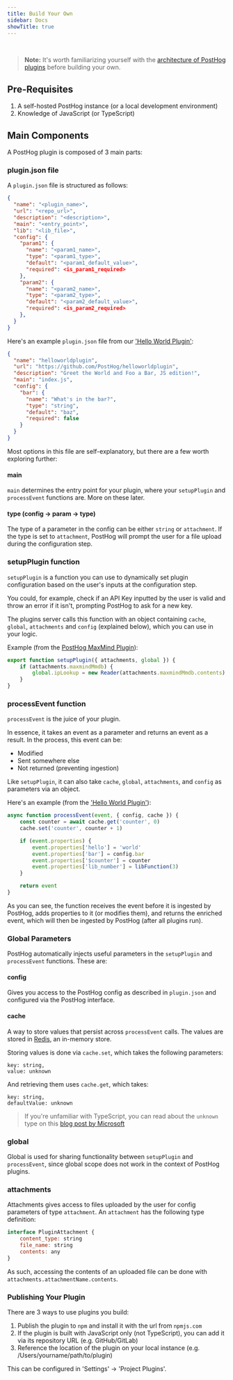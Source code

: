 ```yaml
---
title: Build Your Own
sidebar: Docs
showTitle: true
---
```

<br>

> **Note:** It's worth familiarizing yourself with the [architecture of PostHog plugins](/docs/plugins/architecture) before building your own. 

## Pre-Requisites

1. A self-hosted PostHog instance (or a local development environment)
1. Knowledge of JavaScript (or TypeScript)

## Main Components

A PostHog plugin is composed of 3 main parts:

### plugin.json file

A `plugin.json` file is structured as follows:

```json
{
  "name": "<plugin_name>",
  "url": "<repo_url>",
  "description": "<description>",
  "main": "<entry_point>",
  "lib": "<lib_file>",
  "config": {
    "param1": {
      "name": "<param1_name>",
      "type": "<param1_type>",
      "default": "<param1_default_value>",
      "required": <is_param1_required>
    },
    "param2": {
      "name": "<param2_name>",
      "type": "<param2_type>",
      "default": "<param2_default_value>",
      "required": <is_param2_required>
    },
  }
}
```

Here's an example `plugin.json` file from our ['Hello World Plugin'](https://github.com/PostHog/helloworldplugin):

```json
{
  "name": "helloworldplugin",
  "url": "https://github.com/PostHog/helloworldplugin",
  "description": "Greet the World and Foo a Bar, JS edition!",
  "main": "index.js",
  "config": {
    "bar": {
      "name": "What's in the bar?",
      "type": "string",
      "default": "baz",
      "required": false
    }
  }
}
```

Most options in this file are self-explanatory, but there are a few worth exploring further:

#### main

`main` determines the entry point for your plugin, where your `setupPlugin` and `processEvent` functions are. More on these later.

#### type (config -> param -> type)

The type of a parameter in the config can be either `string` or `attachment`. If the type is set to `attachment`, PostHog will prompt the user for a file upload during the configuration step.


### setupPlugin function

`setupPlugin` is a function you can use to dynamically set plugin configuration based on the user's inputs at the configuration step. 

You could, for example, check if an API Key inputted by the user is valid and throw an error if it isn't, prompting PostHog to ask for a new key.

The plugins server calls this function with an object containing `cache`, `global`, `attachments` and `config` (explained below), which you can use in your logic. 

Example (from the [PostHog MaxMind Plugin](https://github.com/PostHog/posthog-maxmind-plugin)):

```js
export function setupPlugin({ attachments, global }) {
    if (attachments.maxmindMmdb) {
        global.ipLookup = new Reader(attachments.maxmindMmdb.contents)
    }
}
```

### processEvent function

`processEvent` is the juice of your plugin. 

In essence, it takes an event as a parameter and returns an event as a result. In the process, this event can be:

- Modified
- Sent somewhere else
- Not returned (preventing ingestion)

Like `setupPlugin`, it can also take `cache`, `global`, `attachments`, and `config` as parameters via an object. 

Here's an example (from the ['Hello World Plugin'](https://github.com/PostHog/helloworldplugin)):

```js
async function processEvent(event, { config, cache }) {
    const counter = await cache.get('counter', 0)
    cache.set('counter', counter + 1)

    if (event.properties) {
        event.properties['hello'] = 'world'
        event.properties['bar'] = config.bar
        event.properties['$counter'] = counter
        event.properties['lib_number'] = libFunction(3)
    }

    return event
}
```

As you can see, the function receives the event before it is ingested by PostHog, adds properties to it (or modifies them), and returns the enriched event, which will then be ingested by PostHog (after all plugins run).

### Global Parameters

PostHog automatically injects useful parameters in the `setupPlugin` and `processEvent` functions. These are:

#### config

Gives you access to the PostHog config as described in `plugin.json` and configured via the PostHog interface.

#### cache

A way to store values that persist across `processEvent` calls. The values are stored in [Redis](https://redis.io/), an in-memory store.

Storing values is done via `cache.set`, which takes the following parameters:

```
key: string, 
value: unknown
```

And retrieving them uses `cache.get`, which takes:

```
key: string, 
defaultValue: unknown
```

> If you're unfamiliar with TypeScript, you can read about the `unknown` type on this [blog post by Microsoft](https://devblogs.microsoft.com/typescript/announcing-typescript-3-0-rc-2/#the-unknown-type)

### global

Global is used for sharing functionality between `setupPlugin` and `processEvent`, since global scope does not work in the context of PostHog plugins. 

### attachments

Attachments gives access to files uploaded by the user for config parameters of type `attachment`. An `attachment` has the following type definition:

```js
interface PluginAttachment {
    content_type: string
    file_name: string
    contents: any
}
```

As such, accessing the contents of an uploaded file can be done with `attachments.attachmentName.contents`.

### Publishing Your Plugin

There are 3 ways to use plugins you build:

1. Publish the plugin to `npm` and install it with the url from `npmjs.com` 
1. If the plugin is built with JavaScript only (not TypeScript), you can add it via its repository URL (e.g. GitHub/GitLab)
1. Reference the location of the plugin on your local instance (e.g. /Users/yourname/path/to/plugin)

This can be configured in 'Settings' -> 'Project Plugins'. 





